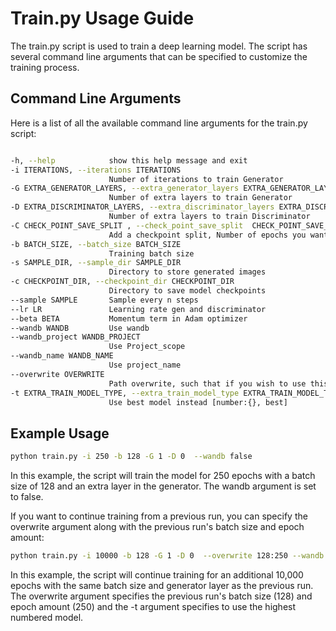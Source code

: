 # Train.py Usage Guide

The train.py script is used to train a deep learning model. The script has several command line arguments that can be specified to customize the training process.

## Command Line Arguments

Here is a list of all the available command line arguments for the train.py script:

```bash

-h, --help            show this help message and exit
-i ITERATIONS, --iterations ITERATIONS
                      Number of iterations to train Generator
-G EXTRA_GENERATOR_LAYERS, --extra_generator_layers EXTRA_GENERATOR_LAYERS
                      Number of extra layers to train Generator
-D EXTRA_DISCRIMINATOR_LAYERS, --extra_discriminator_layers EXTRA_DISCRIMINATOR_LAYERS
                      Number of extra layers to train Discriminator
-C CHECK_POINT_SAVE_SPLIT , --check_point_save_split  CHECK_POINT_SAVE_SPLIT
                      Add a checkpoint split, Number of epochs you want to save your models
-b BATCH_SIZE, --batch_size BATCH_SIZE
                      Training batch size
-s SAMPLE_DIR, --sample_dir SAMPLE_DIR
                      Directory to store generated images
-c CHECKPOINT_DIR, --checkpoint_dir CHECKPOINT_DIR
                      Directory to save model checkpoints
--sample SAMPLE       Sample every n steps
--lr LR               Learning rate gen and discriminator
--beta BETA           Momentum term in Adam optimizer
--wandb WANDB         Use wandb
--wandb_project WANDB_PROJECT
                      Use Project_scope
--wandb_name WANDB_NAME
                      Use project_name
--overwrite OVERWRITE
                      Path overwrite, such that if you wish to use this : Batchsize:epoch_ammount is required for given directory 64:120
-t EXTRA_TRAIN_MODEL_TYPE, --extra_train_model_type EXTRA_TRAIN_MODEL_TYPE
                      Use best model instead [number:{}, best]
```

## Example Usage

```bash
python train.py -i 250 -b 128 -G 1 -D 0  --wandb false
```

In this example, the script will train the model for 250 epochs with a batch size of 128 and an extra layer in the generator. The wandb argument is set to false.

If you want to continue training from a previous run, you can specify the overwrite argument along with the previous run's batch size and epoch amount:

```bash
python train.py -i 10000 -b 128 -G 1 -D 0  --overwrite 128:250 --wandb true -t number:249


```

In this example, the script will continue training for an additional 10,000 epochs with the same batch size and generator layer as the previous run. The overwrite argument specifies the previous run's batch size (128) and epoch amount (250) and the -t argument specifies to use the highest numbered model.
